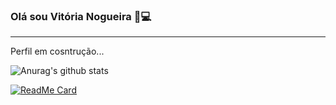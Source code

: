 ### Olá sou Vitória Nogueira 🖤💻

_____________________________________________________________________________


Perfil em cosntrução...

![Anurag's github stats](https://github-readme-stats.vercel.app/api?username=anuraghazra&show_icons=true&theme=tokyonight)

[![ReadMe Card](https://github-readme-stats.vercel.app/api/pin/?username=anuraghazra&repo=github-readme-stats)](https://github.com/anuraghazra/github-readme-stats)
